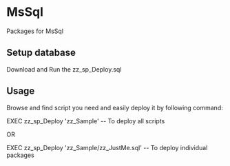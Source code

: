 # MsSql
Packages for MsSql 

## Setup database
Download and Run the zz_sp_Deploy.sql

## Usage 
Browse and find script you need and easily deploy it by following command:

EXEC zz_sp_Deploy 'zz_Sample' -- To deploy all scripts

OR

EXEC zz_sp_Deploy 'zz_Sample/zz_JustMe.sql' -- To deploy individual packages





